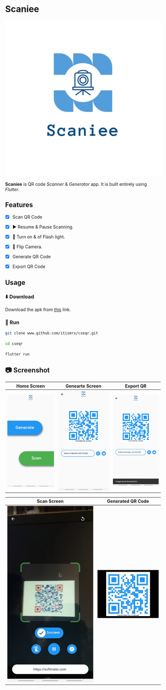 # Scaniee
![Scaniee](assets/logo.png "Scaniee")

**Scaniee** is QR code *Scanner* & *Generator* app. It is built entirely using *Flutter*. 

## Features
* [x]  Scan QR Code
  * [x]  ▶️ Resume & Pause Scanning.
  * [x] 🔦 Turn on & of Flash light.
  * [x] 📸 Flip Camera.  <br>
* [x]  Generate QR Code
* [x]  Export QR Code


## Usage
### ⬇️ Download
Download the apk from [this](www.googledrive.com/kkd "this") link.

### 🏃 Run 
```bash
git clone www.github.com/itismrx/cseqr.git

cd cseqr

flutter run
```
## 📷️ Screenshot
|Home Screen|Genearte Screen|Export QR|
|--|--|----|
|![](screenshot/home-screen.jpg)|![](screenshot/generate-screen.jpg)|![](screenshot/save-image-screen.jpg)|

|Scan Screen|Generated QR Code|
|---|---|
|![](screenshot/scan-screen.jpg)|![](screenshot/generated-qr-image.jpg)|
